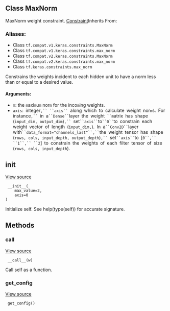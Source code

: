 ## Class MaxNorm

MaxNorm weight constraint.
[Constraint](https://www.tensorflow.org/api_docs/python/tf/keras/constraints/Constraint)Inherits From: 

### Aliases:
- Class `tf.compat.v1.keras.constraints.MaxNorm`
- Class `tf.compat.v1.keras.constraints.max_norm`
- Class `tf.compat.v2.keras.constraints.MaxNorm`
- Class `tf.compat.v2.keras.constraints.max_norm`
- Class `tf.keras.constraints.max_norm`

Constrains the weights incident to each hidden unit to have a norm less than or equal to a desired value.
#### Arguments:
- `m`: the `m`axi`m`u`m` nor`m` for the inco`m`ing weights.
- `axis`:` `integer`,`` ``axis`` `along` `which` `to` `calculate` `weight` `nor`m`s.` `For` `instance`,`` `in` `a` ``Dense`` `layer` `the` `weight` ``m`atrix` `has` `shape` `(`input_dim, output_dim`)`,`` `set` ``axis`` `to` ``0`` `to` `constrain` `each` `weight` `vector` `of` `length` `(`input_dim,`).` `In` `a` ``Conv2D`` `layer` `with` ``data_format="channels_last"``,`` `the` `weight` `tensor` `has` `shape` `(`rows, cols, input_depth, output_depth`)`,`` `set` ``axis`` `to` `[`0``,`` ``1``,`` ``2`]` `to` `constrain` `the` `weights` `of` `each` `filter` `tensor` `of` `size` `(`rows, cols, input_depth`).
## __init__
[View source](https://github.com/tensorflow/tensorflow/blob/r2.0/tensorflow/python/keras/constraints.py#L67-L69)


```
 __init__(
    max_value=2,
    axis=0
)
```

Initialize self. See help(type(self)) for accurate signature.
## Methods
### __call__
[View source](https://github.com/tensorflow/tensorflow/blob/r2.0/tensorflow/python/keras/constraints.py#L71-L75)


```
 __call__(w)
```

Call self as a function.
### get_config
[View source](https://github.com/tensorflow/tensorflow/blob/r2.0/tensorflow/python/keras/constraints.py#L77-L78)


```
 get_config()
```
